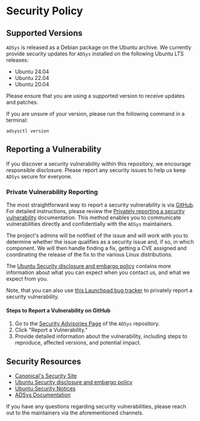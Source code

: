 # Security Policy

## Supported Versions

`ADSys` is released as a Debian package on the Ubuntu archive. We currently
provide security updates for `ADSys` installed on the following Ubuntu LTS
releases:

* Ubuntu 24.04
* Ubuntu 22.04
* Ubuntu 20.04

Please ensure that you are using a supported version to receive updates and
patches.

If you are unsure of your version, please run the following command in a
terminal:

```
adsysctl version
```

## Reporting a Vulnerability

If you discover a security vulnerability within this repository, we encourage
responsible disclosure. Please report any security issues to help us keep
`ADSys` secure for everyone.

### Private Vulnerability Reporting

The most straightforward way to report a security vulnerability is via
[GitHub](https://github.com/ubuntu/adsys/security/advisories/new). For detailed
instructions, please review the
[Privately reporting a security vulnerability](https://docs.github.com/en/code-security/security-advisories/guidance-on-reporting-and-writing-information-about-vulnerabilities/privately-reporting-a-security-vulnerability)
documentation. This method enables you to communicate vulnerabilities directly
and confidentially with the `ADSys` maintainers.

The project's admins will be notified of the issue and will work with you to
determine whether the issue qualifies as a security issue and, if so, in which
component. We will then handle finding a fix, getting a CVE assigned and
coordinating the release of the fix to the various Linux distributions.

The [Ubuntu Security disclosure and embargo policy](https://ubuntu.com/security/disclosure-policy)
contains more information about what you can expect when you contact us, and what we expect from you.

Note, that you can also use
[this Launchpad bug tracker](https://bugs.launchpad.net/ubuntu/+source/adsys/+filebug)
to privately report a security vulnerability.

#### Steps to Report a Vulnerability on GitHub

1. Go to the [Security Advisories Page](https://github.com/ubuntu/adsys/security/advisories) of the `ADSys` repository.
2. Click "Report a Vulnerability."
3. Provide detailed information about the vulnerability, including steps to reproduce, affected versions, and potential impact.

## Security Resources

- [Canonical's Security Site](https://ubuntu.com/security)
- [Ubuntu Security disclosure and embargo policy](https://ubuntu.com/security/disclosure-policy)
- [Ubuntu Security Notices](https://ubuntu.com/security/notices)
- [ADSys Documentation](https://documentation.ubuntu.com/adsys/en/stable/)

If you have any questions regarding security vulnerabilities, please reach out
to the maintainers via the aforementioned channels.
